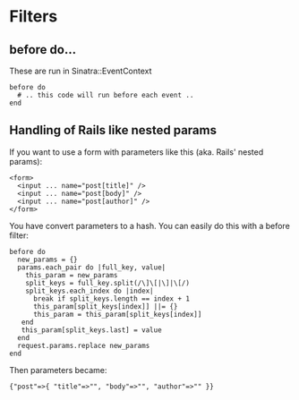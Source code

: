 Filters
=======

before do...
------------
These are run in Sinatra::EventContext

    before do
      # .. this code will run before each event ..
    end

Handling of Rails like nested params
------------------------------------
If you want to use a form with parameters like this (aka. Rails' nested params):

    <form>
      <input ... name="post[title]" />
      <input ... name="post[body]" />
      <input ... name="post[author]" />
    </form>

You have convert parameters to a hash. You can easily do this with a before filter:

    before do
      new_params = {}
      params.each_pair do |full_key, value|
        this_param = new_params
        split_keys = full_key.split(/\]\[|\]|\[/)
        split_keys.each_index do |index|
          break if split_keys.length == index + 1
          this_param[split_keys[index]] ||= {}
          this_param = this_param[split_keys[index]]
       end
       this_param[split_keys.last] = value
      end
      request.params.replace new_params
    end

Then parameters became:

    {"post"=>{ "title"=>"", "body"=>"", "author"=>"" }}